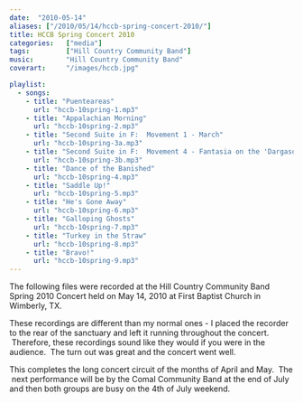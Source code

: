 ```yaml
---
date:  "2010-05-14"
aliases: ["/2010/05/14/hccb-spring-concert-2010/"]
title: HCCB Spring Concert 2010
categories:   ["media"]
tags:         ["Hill Country Community Band"]
music:        "Hill Country Community Band"
coverart:     "/images/hccb.jpg"

playlist:
  - songs:
    - title: "Puenteareas"
      url: "hccb-10spring-1.mp3"
    - title: "Appalachian Morning"
      url: "hccb-10spring-2.mp3"
    - title: "Second Suite in F:  Movement 1 - March"
      url: "hccb-10spring-3a.mp3"
    - title: "Second Suite in F:  Movement 4 - Fantasia on the 'Dargason'"
      url: "hccb-10spring-3b.mp3"
    - title: "Dance of the Banished"
      url: "hccb-10spring-4.mp3"
    - title: "Saddle Up!"
      url: "hccb-10spring-5.mp3"
    - title: "He's Gone Away"
      url: "hccb-10spring-6.mp3"
    - title: "Galloping Ghosts"
      url: "hccb-10spring-7.mp3"
    - title: "Turkey in the Straw"
      url: "hccb-10spring-8.mp3"
    - title: "Bravo!"
      url: "hccb-10spring-9.mp3" 
---
```

The following files were recorded at the Hill Country Community Band Spring 2010 Concert held on May 14, 2010 at First Baptist Church in Wimberly, TX.


These recordings are different than my normal ones - I placed the recorder to the rear of the sanctuary and left it running throughout the concert.  Therefore, these recordings sound like they would if you were in the audience.  The turn out was great and the concert went well.


This completes the long concert circuit of the months of April and May.  The  next performance will be by the Comal Community Band at the end of July and then both groups are busy on the 4th of July weekend.
